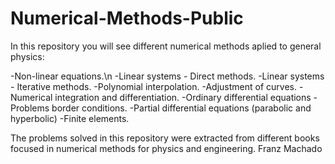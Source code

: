 # Numerical-Methods-Public

In this repository you will see different numerical methods aplied to general physics:

-Non-linear equations.\n
-Linear systems - Direct methods.
-Linear systems - Iterative methods.
-Polynomial interpolation.
-Adjustment of curves.
-Numerical integration and differentiation.
-Ordinary differential equations
-Problems border conditions.
-Partial differential equations (parabolic and hyperbolic)
-Finite elements.

The problems solved in this repository were extracted from different books focused in numerical methods for physics and engineering.
Franz Machado
